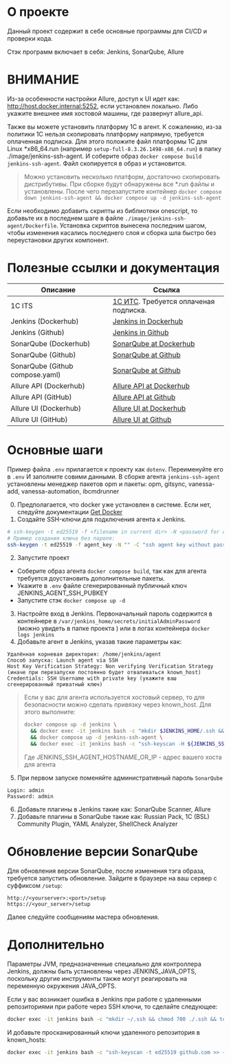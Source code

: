 # О проекте
Данный проект содержит в себе основные программы для CI/CD и проверки кода.

Стэк программ включает в себя: Jenkins, SonarQube, Allure

# ВНИМАНИЕ
Из-за особенности настройки Allure, доступ к UI идет как: http://host.docker.internal:5252, если установлен локально.
Либо укажите внешнее имя хостовой машины, где развернут allure_api.

Также вы можете установить платформу 1С в агент. К сожалению, из-за политики 1С нельзя скопировать платформу напрямую, требуется оплаченная подписка.
Для этого положите файл платформы 1С для Linux *x86_64.run (например `setup-full-8.3.26.1498-x86_64.run`) в папку ./image/jenkins-ssh-agent.
И соберите образ `docker compose build jenkins-ssh-agent`. Файл скопируется в образ и установится.
>Можно установить несколько платформ, достаточно скопировать дистрибутивы. При сборке будут обнаружены все *.run файлы и установлены.
После чего перезапустите контейнер `docker compose down jenkins-ssh-agent && docker compose up -d jenkins-ssh-agent`

Если необходимо добавить скрипты из библиотеки onescript, то добавьте их в последнем шаге в файле `./image/jenkins-ssh-agent/Dockerfile`.
Установка скриптов вынесена последним шагом, чтобы изменения касались последнего слоя и сборка шла быстро без переустановки других компонент.

# Полезные ссылки и документация
Описание               | Ссылка
-----------------------|-------
1C ITS                 | [1С ИТС](https://its.1c.ru). Требуется оплаченая подписка.
Jenkins (Dockerhub)    | [Jenkins in Dockerhub](https://hub.docker.com/r/jenkins/jenkins)
Jenkins (Github)       | [Jenkins in Github](https://github.com/jenkinsci/docker/blob/master/README.md)
SonarQube (Dockerhub)  | [SonarQube at Dockerhub](https://hub.docker.com/_/sonarqube)
SonarQube (Github)     | [SonarQube at Github](https://github.com/SonarSource/docker-sonarqube)
SonarQube (Github compose.yaml) | [SonarQube at Github](https://github.com/SonarSource/docker-sonarqube/blob/master/example-compose-files/sq-with-postgres/docker-compose.yml)
Allure API (Dockerhub) | [Allure API at Dockerhub](https://hub.docker.com/r/frankescobar/allure-docker-service)
Allure API (GitHub)    | [Allure API at Github](https://github.com/fescobar/allure-docker-service)
Allure UI (Dockerhub)  | [Allure UI at Dockerhub](https://hub.docker.com/r/frankescobar/allure-docker-service-ui)
Allure UI (GitHub)     | [Allure UI at Github](https://github.com/fescobar/allure-docker-service-ui)

# Основные шаги
Пример файла `.env` прилагается к проекту как `dotenv`. Переименуйте его в `.env` И заполните совими данными.
В сборке агента `jenkins-ssh-agent` установлены менеджер пакетов opm и пакеты: opm, gitsync, vanessa-add, vanessa-automation, ibcmdrunner

0. Предполагается, что docker уже установлен в системе. Если нет, следуйте документации [Get Docker](https://docs.docker.com/get-started/get-docker)
1. Создайте SSH-ключи для подключения агента к Jenkins.
```sh
# ssh-keygen -t ed25519 -f <filename in current dir> -N <password for opening key> -C "<comment>"
# Пример создания ключа без пароля:
ssh-keygen -t ed25519 -f agent_key -N "" -C "ssh agent key without password"
```
2. Запустите проект
- Соберите образ агента `docker compose build`, так как для агента требуется доустановить дополнительные пакеты.
- Укажите в `.env` файле сгенерированный публичный ключ JENKINS_AGENT_SSH_PUBKEY
- Запустите стэк `docker compose up -d`
3. Настройте вход в Jenkins. Первоначальный пароль содержится в контейнере в `/var/jenkins_home/secrets/initialAdminPassword` (можно увидеть в папке проекта ) или в логах контейнера `docker logs jenkins`
4. Добавьте агент в Jenkins, указав такие параметры как:
```
Удалённая корневая директория: /home/jenkins/agent
Способ запуска: Launch agent via SSH
Host Key Verification Strategy: Non verifying Verification Strategy (иначе при перезапуске постоянно будет отваливаться known_host)
Credentials: SSH Username with private key (укажите ваш сгенерированный приватный ключ)
```

>Если у вас для агента используется хостовый сервер, то для безопасности можно сделать привязку через known_host.
> Для этого выполните:
> ```sh
> docker compose up -d jenkins \
>   && docker exec -it jenkins bash -c "mkdir $JENKINS_HOME/.ssh && chmod -R 700 $JENKINS_HOME/.ssh && touch $JENKINS_HOME/.ssh/known_hosts && chmod -R 600 $JENKINS_HOME/.ssh/known_hosts" \
>   && docker compose up -d jenkins-ssh-agent \
>   && docker exec -it jenkins bash -c "ssh-keyscan -H ${JENKINS_SSH_AGENT_HOSTNAME_OR_IP} >> $JENKINS_HOME/.ssh/known_hosts"
> ```
> Где JENKINS_SSH_AGENT_HOSTNAME_OR_IP - адрес вашего хоста для агента

5. При первом запуске поменяйте административный пароль `SonarQube`
```
Login: admin
Password: admin
```
6. Добавьте плагины в Jenkins такие как: SonarQube Scanner, Allure
7. Добавьте плагины в SonarQube такие как: Russian Pack, 1C (BSL) Community Plugin, YAML Analyzer, ShellCheck Analyzer

# Обновление версии SonarQube
Для обновления версии SonarQube, после изменения тэга образа, требуется запустить обновление.
Зайдите в браузере на ваш сервер с суффиксом `/setup`:
```
http://<yourserver>:<port>/setup
https://<your_server>/setup
```
Далее следуйте сообщениям мастера обновления.


# Дополнительно
Параметры JVM, предназначенные специально для контроллера Jenkins, должны быть установлены через JENKINS_JAVA_OPTS,
поскольку другие инструменты также могут реагировать на переменную окружения JAVA_OPTS.

Если у вас возникает ошибка в Jenkins при работе с удаленными репозиториями при работе через SSH ключи, то сделайте следующее:
```sh
docker exec -it jenkins bash -c "mkdir ~/.ssh && chmod 700 ./.ssh && touch ./.ssh/known_hosts && chmod 600 ./.ssh/known_hosts"
```
И добавьте просканированный ключи удаленного репозитория в known_hosts:
```sh
docker exec -it jenkins bash -c "ssh-keyscan -t ed25519 github.com >> ~/.ssh/known_hosts"
```

